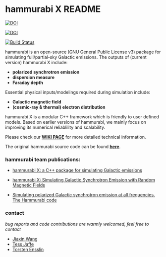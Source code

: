 # hammurabi X README

[![DOI](https://joss.theoj.org/papers/10.21105/joss.01889/status.svg)](https://doi.org/10.21105/joss.01889)

[![DOI](https://zenodo.org/badge/215691969.svg)](https://zenodo.org/badge/latestdoi/215691969)

[![Build Status](https://travis-ci.org/hammurabi-dev/hammurabiX.svg?branch=master)](https://travis-ci.org/hammurabi-dev/hammurabiX)

hammurabi is an open-source (GNU General Public License v3) package
for simulating full/partial-sky Galactic emissions.
The outputs of (current version) hammurabi X include:

- **polarized synchrotron emission**
- **dispersion measure** 
- **Faraday depth**

Essential physical inputs/modelings required during simulation include:  

- **Galactic magnetic field**
- **(cosmic-ray & thermal) electron distribution**

hammurabi X is a modular C++ framework which is friendly to user defined models.
Based on earlier versions of hammurabi, we mainly focus on improving its numerical reliablility and scalability.

Please check our [**WIKI PAGE**](https://bitbucket.org/hammurabicode/hamx/wiki/Home) for more detailed technical information.

The original hammurabi source code can be found [**here**](https://sourceforge.net/projects/hammurabicode/).

### hammurabi team publications:

- [hammurabi X: a C++ package for simulating Galactic emissions](https://joss.theoj.org/papers/10.21105/joss.01889#)

- [hammurabi X: Simulating Galactic Synchrotron Emission with Random Magnetic Fields](https://iopscience.iop.org/article/10.3847/1538-4365/ab72a2)

- [Simulating polarized Galactic synchrotron emission at all frequencies. The Hammurabi code](https://www.aanda.org/articles/aa/abs/2009/08/aa10564-08/aa10564-08.html)

### contact
*bug reports and code contributions are warmly welcomed, feel free to contact*

- [Jiaxin Wang](https://gioacchinowang.github.io/)
- [Tess Jaffe](https://science.gsfc.nasa.gov/sed/bio/tess.jaffe)
- [Torsten Ensslin](https://wwwmpa.mpa-garching.mpg.de/~ensslin/)
